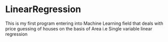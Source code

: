 # LinearRegression
This is my first program entering into Machine Learning field that deals with price guessing of houses on the basis of Area i.e Single variable linear regression
